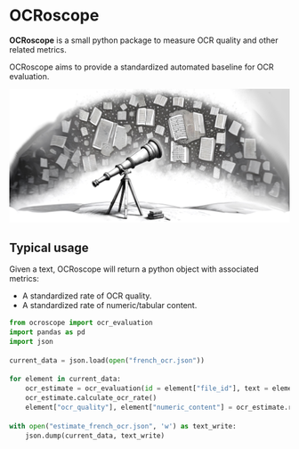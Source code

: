 # OCRoscope
**OCRoscope** is a small python package to measure OCR quality and other related metrics.

OCRoscope aims to provide a standardized automated baseline for OCR evaluation.

<p align="center">
<img src="https://raw.githubusercontent.com/Pleias/ocroscope/main/ocroscope.jpg" alt="marginalia logo"/>
</p>

## Typical usage

Given a text, OCRoscope will return a python object with associated metrics:
* A standardized rate of OCR quality.
* A standardized rate of numeric/tabular content.

```python
from ocroscope import ocr_evaluation
import pandas as pd
import json

current_data = json.load(open("french_ocr.json"))

for element in current_data:
    ocr_estimate = ocr_evaluation(id = element["file_id"], text = element["sampled_text"])
    ocr_estimate.calculate_ocr_rate()
    element["ocr_quality"], element["numeric_content"] = ocr_estimate.ratio_segment, ocr_estimate.ratio_numeric

with open("estimate_french_ocr.json", 'w') as text_write:
    json.dump(current_data, text_write)
```
